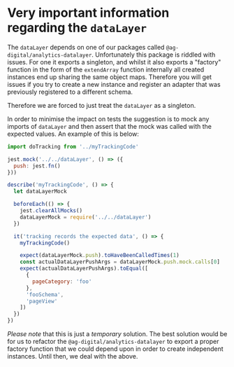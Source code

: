 # Very important information regarding the `dataLayer`

The `dataLayer` depends on one of our packages called `@ag-digital/analytics-datalayer`. Unfortunately this package is riddled with issues.  For one it exports a singleton, and whilst it also exports a "factory" function in the form of the `extendArray` function internally all created instances end up sharing the same object maps.  Therefore you will get issues if you try to create a new instance and register an adapter that was previously registered to a different schema.

Therefore we are forced to just treat the `dataLayer` as a singleton.

In order to minimise the impact on tests the suggestion is to mock any imports of `dataLayer` and then assert that the mock was called with the expected values.  An example of this is below:

```javascript
import doTracking from '../myTrackingCode'

jest.mock('../../dataLayer', () => ({
  push: jest.fn()
}))

describe('myTrackingCode', () => {
  let dataLayerMock

  beforeEach(() => {
    jest.clearAllMocks()
    dataLayerMock = require('../../dataLayer')
  })

  it('tracking records the expected data', () => {
    myTrackingCode()

    expect(dataLayerMock.push).toHaveBeenCalledTimes(1)
    const actualDataLayerPushArgs = dataLayerMock.push.mock.calls[0]
    expect(actualDataLayerPushArgs).toEqual([
      {
        pageCategory: 'foo'
      },
      'fooSchema',
      'pageView'
    ])
  })
})
```

_Please note_ that this is just a _temporary_ solution. The best solution would be for us to refactor the `@ag-digital/analytics-datalayer` to export a proper factory function that we could depend upon in order to create independent instances. Until then, we deal with the above.
